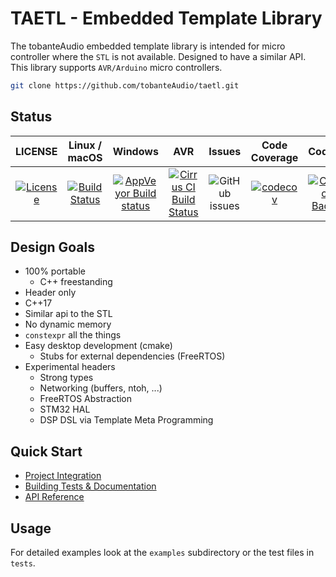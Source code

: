 # TAETL - Embedded Template Library

The tobanteAudio embedded template library is intended for micro controller where the `STL` is not available. Designed to have a similar API. This library supports `AVR/Arduino` micro controllers.

```sh
git clone https://github.com/tobanteAudio/taetl.git
```

## Status

|                                                           LICENSE                                                           |                                                      Linux / macOS                                                      |                                                                  Windows                                                                  |                                                                  AVR                                                                  |                                    Issues                                     |                                                         Code Coverage                                                          |                                                                                                                          Codacy                                                                                                                           |
| :-------------------------------------------------------------------------------------------------------------------------: | :---------------------------------------------------------------------------------------------------------------------: | :---------------------------------------------------------------------------------------------------------------------------------------: | :-----------------------------------------------------------------------------------------------------------------------------------: | :---------------------------------------------------------------------------: | :----------------------------------------------------------------------------------------------------------------------------: | :-------------------------------------------------------------------------------------------------------------------------------------------------------------------------------------------------------------------------------------------------------: |
| [![License](https://img.shields.io/badge/License-BSD%202--Clause-orange.svg)](https://opensource.org/licenses/BSD-2-Clause) | [![Build Status](https://travis-ci.org/tobanteAudio/taetl.svg?branch=master)](https://travis-ci.org/tobanteAudio/taetl) | [![AppVeyor Build status](https://img.shields.io/appveyor/ci/tobanteAudio/taetl.svg)](https://ci.appveyor.com/project/tobanteAudio/taetl) | [![Cirrus CI Build Status](https://api.cirrus-ci.com/github/tobanteAudio/taetl.svg)](https://cirrus-ci.com/github/tobanteAudio/taetl) | ![GitHub issues](https://img.shields.io/github/issues/tobanteAudio/taetl.svg) | [![codecov](https://codecov.io/gh/tobanteAudio/taetl/branch/master/graph/badge.svg)](https://codecov.io/gh/tobanteAudio/taetl) | [![Codacy Badge](https://api.codacy.com/project/badge/Grade/80518b423ad649649e782a3773d4e17b)](https://app.codacy.com/app/tobanteAudio/taetl?utm_source=github.com&utm_medium=referral&utm_content=tobanteAudio/taetl&utm_campaign=Badge_Grade_Dashboard) |

## Design Goals

- 100% portable
  - C++ freestanding
- Header only
- C++17
- Similar api to the STL
- No dynamic memory
- `constexpr` all the things
- Easy desktop development (cmake)
  - Stubs for external dependencies (FreeRTOS)
- Experimental headers
  - Strong types
  - Networking (buffers, ntoh, ...)
  - FreeRTOS Abstraction
  - STM32 HAL
  - DSP DSL via Template Meta Programming

## Quick Start

- [Project Integration](docs/project_integration.md)
- [Building Tests & Documentation](docs/building.md)
- [API Reference](https://tobanteaudio.github.io/taetl/index.html)

## Usage

For detailed examples look at the `examples` subdirectory or the test files in `tests`.
